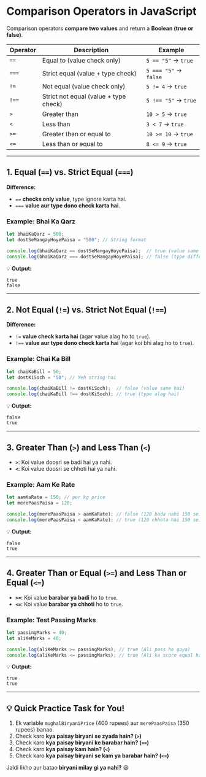 # **Comparison Operators in JavaScript**  
Comparison operators **compare two values** and return a **Boolean (true or false)**.

| **Operator** | **Description** | **Example** |
|-------------|----------------|------------|
| `==`  | Equal to (value check only) | `5 == "5"` → `true` |
| `===` | Strict equal (value + type check) | `5 === "5"` → `false` |
| `!=`  | Not equal (value check only) | `5 != 4` → `true` |
| `!==` | Strict not equal (value + type check) | `5 !== "5"` → `true` |
| `>`   | Greater than | `10 > 5` → `true` |
| `<`   | Less than | `3 < 7` → `true` |
| `>=`  | Greater than or equal to | `10 >= 10` → `true` |
| `<=`  | Less than or equal to | `8 <= 9` → `true` |

---

## **1. Equal (`==`) vs. Strict Equal (`===`)**
**Difference:**  
- `==` **checks only value**, type ignore karta hai.  
- `===` **value aur type dono check karta hai**.

### **Example: Bhai Ka Qarz**
```javascript
let bhaiKaQarz = 500;
let dostSeMangayHoyePaisa = "500"; // String format

console.log(bhaiKaQarz == dostSeMangayHoyePaisa);  // true (value same hai)
console.log(bhaiKaQarz === dostSeMangayHoyePaisa); // false (type different hai)
```
💡 **Output:**  
```
true
false
```

---

## **2. Not Equal (`!=`) vs. Strict Not Equal (`!==`)**
**Difference:**  
- `!=` **value check karta hai** (agar value alag ho to `true`).  
- `!==` **value aur type dono check karta hai** (agar koi bhi alag ho to `true`).  

### **Example: Chai Ka Bill**
```javascript
let chaiKaBill = 50;
let dostKiSoch = "50"; // Yeh string hai

console.log(chaiKaBill != dostKiSoch);  // false (value same hai)
console.log(chaiKaBill !== dostKiSoch); // true (type alag hai)
```
💡 **Output:**  
```
false
true
```

---

## **3. Greater Than (`>`) and Less Than (`<`)**
- **`>`**: Koi value doosri se badi hai ya nahi.  
- **`<`**: Koi value doosri se chhoti hai ya nahi.  

### **Example: Aam Ke Rate**
```javascript
let aamKaRate = 150; // per kg price
let merePaasPaisa = 120; 

console.log(merePaasPaisa > aamKaRate); // false (120 bada nahi 150 se)
console.log(merePaasPaisa < aamKaRate); // true (120 chhota hai 150 se)
```
💡 **Output:**  
```
false
true
```

---

## **4. Greater Than or Equal (`>=`) and Less Than or Equal (`<=`)**
- **`>=`**: Koi value **barabar ya badi** ho to `true`.  
- **`<=`**: Koi value **barabar ya chhoti** ho to `true`.  

### **Example: Test Passing Marks**
```javascript
let passingMarks = 40;
let aliKeMarks = 40;

console.log(aliKeMarks >= passingMarks); // true (Ali pass ho gaya)
console.log(aliKeMarks <= passingMarks); // true (Ali ka score equal hai)
```
💡 **Output:**  
```
true
true
```

---

## **💡 Quick Practice Task for You!**
1. Ek variable `mughalBiryaniPrice` (400 rupees) aur `merePaasPaisa` (350 rupees) banao.
2. Check karo **kya paisay biryani se zyada hain? (`>`)**  
3. Check karo **kya paisay biryani ke barabar hain? (`==`)**  
4. Check karo **kya paisay kam hain? (`<`)**  
5. Check karo **kya paisay biryani se kam ya barabar hain? (`<=`)**  

Jaldi likho aur batao **biryani milay gi ya nahi?** 😃